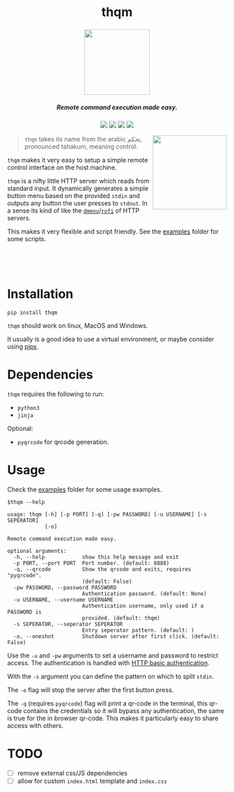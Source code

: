 <h1 align="center">thqm</h1>
<h3 align="center"><img src="https://i.imgur.com/gVB270Z.png" width="150"></h3>
<h5 align="center">Remote command execution made easy.</h5>

<p align="center">
  <a href="https://github.com/loiccoyle/thqm/actions?query=workflow%3Atests"><img src="https://github.com/loiccoyle/thqm/workflows/tests/badge.svg"></a>
  <a href="https://pypi.org/project/thqm/"><img src="https://img.shields.io/pypi/v/thqm"></a>
  <a href="./LICENSE.md"><img src="https://img.shields.io/badge/license-MIT-blue.svg"></a>
  <img src="https://img.shields.io/badge/platform-linux%20%7C%20macOS%7C%20windows-informational">
</p>
<img src="https://i.imgur.com/OrK36nl.png?1" align='right' width='170px'>

> `thqm` takes its name from the arabic تحكم, pronounced tahakum, meaning control.

`thqm` makes it very easy to setup a simple remote control interface on the host machine.

`thqm` is a nifty little HTTP server which reads from standard input. It dynamically generates a simple button menu based on the provided `stdin` and outputs any button the user presses to `stdout`.
In a sense its kind of like the [`dmenu`](https://tools.suckless.org/dmenu/)/[`rofi`](https://github.com/davatorium/rofi) of HTTP servers.

This makes it very flexible and script friendly. See the [examples](./examples) folder for some scripts.

&nbsp;

&nbsp;

# Installation
```shell
pip install thqm
```
`thqm` should work on linux, MacOS and Windows.

It usually is a good idea to use a virtual environment, or maybe consider using [pipx](https://github.com/pipxproject/pipx).

# Dependencies
`thqm` requires the following to run:
  * `python3`
  * `jinja`

Optional:
  * `pyqrcode` for qrcode generation.

# Usage
Check the [examples](./examples) folder for some usage examples.

```
$thqm --help

usage: thqm [-h] [-p PORT] [-q] [-pw PASSWORD] [-u USERNAME] [-s SEPERATOR]
            [-o]

Remote command execution made easy.

optional arguments:
  -h, --help            show this help message and exit
  -p PORT, --port PORT  Port number. (default: 8888)
  -q, --qrcode          Show the qrcode and exits, requires "pyqrcode".
                        (default: False)
  -pw PASSWORD, --password PASSWORD
                        Authentication password. (default: None)
  -u USERNAME, --username USERNAME
                        Authentication username, only used if a PASSWORD is
                        provided. (default: thqm)
  -s SEPERATOR, --seperator SEPERATOR
                        Entry seperator pattern. (default: )
  -o, --oneshot         Shutdown server after first click. (default: False)
```
Use the `-u` and `-pw` arguments to set a username and password to restrict access. The authentication is handled with [HTTP basic authentication](https://en.wikipedia.org/wiki/Basic_access_authentication).

With the `-s` argument you can define the pattern on which to split `stdin`.

The `-o` flag will stop the server after the first button press.

The `-q` (requires `pyqrcode`) flag will print a qr-code in the terminal, this qr-code contains the credentials so it will bypass any authentication, the same is true for the in browser qr-code. This makes it particularly easy to share access with others.

# TODO
- [ ] remove external css/JS dependencies
- [ ] allow for custom `index.html` template and `index.css`
